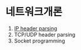 # 네트워크개론

1. [IP header parsing](https://github.com/jun4021/CS-review/tree/main/Network/P1)
2. TCP/UDP header parsing
3. Socket programming
